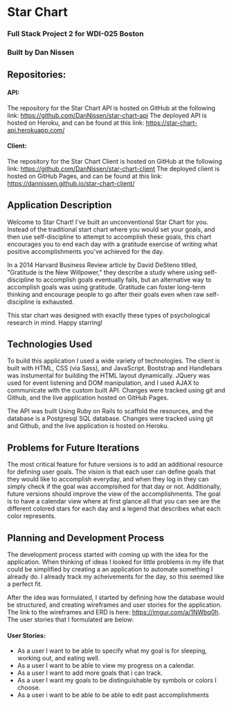 # Star Chart

### Full Stack Project 2 for WDI-025 Boston
### Built by Dan Nissen

## Repositories:
#### API:
The repository for the Star Chart API is hosted on GitHub at the following link: https://github.com/DanNissen/star-chart-api
The deployed API is hosted on Heroku, and can be found at this link: https://star-chart-api.herokuapp.com/
#### Client:
The repository for the Star Chart Client is hosted on GitHub at the following link: https://github.com/DanNissen/star-chart-client
The deployed client is hosted on GitHub Pages, and can be found at this link: https://dannissen.github.io/star-chart-client/

## Application Description
Welcome to Star Chart!  I've built an unconventional Star Chart for you.  Instead of the traditional start chart where you would set your goals, and then use self-discipline to attempt to accomplish these goals, this chart encourages you to end each day with a gratitude exercise of writing what positive accomplishments you've achieved for the day.

In a 2014 Harvard Business Review article by David DeSteno titled, "Gratitude is the New Willpower," they describe a study where using self-discipline to accomplish goals eventually fails, but an alternative way to accomplish goals was using gratitude.  Gratitude can foster long-term thinking and encourage people to go after their goals even when raw self- discipline is exhausted.

This star chart was designed with exactly these types of psychological research in mind.  Happy starring!

## Technologies Used
To build this application I used a wide variety of technologies. The client is built with HTML, CSS (via Sass), and JavaScript. Bootstrap and Handlebars was instumental for building the HTML layout dynamically. JQuery was used for event listening and DOM manipulation, and I used AJAX to communicate with the custom built API. Changes were tracked using git and Github, and the live application hosted on GitHub Pages.

The API was built Using Ruby on Rails to scaffold the resources, and the database is a Postgresql SQL database. Changes were tracked using git and Github, and the live application is hosted on Heroku.

## Problems for Future Iterations
The most critical feature for future versions is to add an additional resource for defining user goals. The vision is that each user can define goals that they would like to accomplish everyday, and when they log in they can simply check if the goal was accomplsihed for that day or not. Additionally, future versions should improve the view of the accomplishments. The goal is to have a calendar view where at first glance all that you can see are the different colored stars for each day and a legend that describes what each color represents.

## Planning and Development Process
The development process started with coming up with the idea for the application. When thinking of ideas I looked for little problems in my life that could be simplified by creating a an application to automate something I already do. I already track my acheivements for the day, so this seemed like a perfect fit.

After the idea was formulated, I started by defining how the database would be structured, and creating wireframes and user stories for the application. The link to the wireframes and ERD is here: https://imgur.com/a/1NWbq0h. The user stories that I formulated are below:

#### User Stories:
* As a user I want to be able to specify what my goal is for sleeping, working out, and eating well.
* As a user I want to be able to view my progress on a calendar.
* As a user I want to add more goals that i can track.
* As a user I want my goals to be distinguishable by symbols or colors I choose.
* As a user i want to be able to be able to edit past accomplishments
